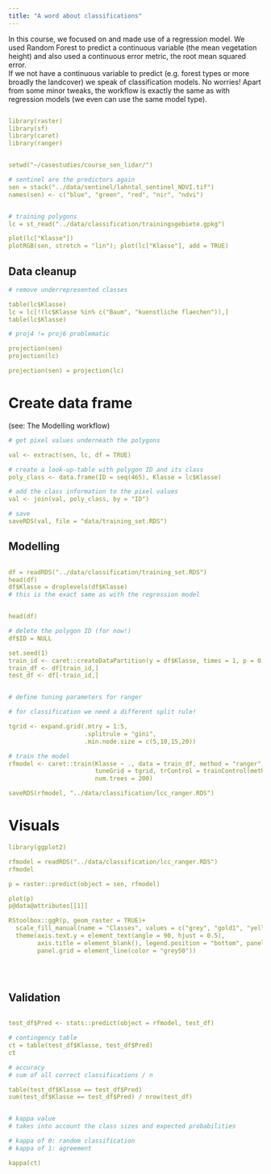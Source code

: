 ```yaml
---
title: "A word about classifications" 
---
```


In this course, we focused on and made use of a regression model. We used Random Forest to predict a continuous variable (the mean vegetation height) and also used a continuous error metric, the root mean squared error.  
If we not have a continuous variable to predict (e.g. forest types or more broadly the landcover) we speak of classification models.
No worries! Apart from some minor tweaks, the workflow is exactly the same as with regression models (we even can use the same model type).



```yaml

library(raster)
library(sf)
library(caret)
library(ranger)


setwd("~/casestudies/course_sen_lidar/")

# sentinel are the predictors again
sen = stack("../data/sentinel/lahntal_sentinel_NDVI.tif")
names(sen) <- c("blue", "green", "red", "nir", "ndvi")


# training polygons
lc = st_read("../data/classification/trainingsgebiete.gpkg")

plot(lc["Klasse"])
plotRGB(sen, stretch = "lin"); plot(lc["Klasse"], add = TRUE)
```

## Data cleanup


```yaml
# remove underrepresented classes

table(lc$Klasse)
lc = lc[!(lc$Klasse %in% c("Baum", "kuenstliche flaechen")),]
table(lc$Klasse)

# proj4 != proj6 problematic

projection(sen)
projection(lc)

projection(sen) = projection(lc)
```

# Create data frame

(see: The Modelling workflow)


```yaml
# get pixel values underneath the polygons

val <- extract(sen, lc, df = TRUE)

# create a look-up-table with polygon ID and its class
poly_class <- data.frame(ID = seq(465), Klasse = lc$Klasse)

# add the class information to the pixel values
val <- join(val, poly_class, by = "ID")

# save
saveRDS(val, file = "data/training_set.RDS")
```




## Modelling

```yaml

df = readRDS("../data/classification/training_set.RDS")
head(df)
df$Klasse = droplevels(df$Klasse)
# this is the exact same as with the regression model


head(df)

# delete the polygon ID (for now!)
df$ID = NULL

set.seed(1)
train_id <- caret::createDataPartition(y = df$Klasse, times = 1, p = 0.6, list = FALSE)
train_df <- df[train_id,]
test_df <- df[-train_id,]


# define tuning parameters for ranger

# for classification we need a different split rule!

tgrid <- expand.grid(.mtry = 1:5,
                     .splitrule = "gini",
                     .min.node.size = c(5,10,15,20))

# train the model
rfmodel <- caret::train(Klasse ~ ., data = train_df, method = "ranger",
                        tuneGrid = tgrid, trControl = trainControl(method = "cv"),
                        num.trees = 200)

saveRDS(rfmodel, "../data/classification/lcc_ranger.RDS")
```


# Visuals

```yaml
library(ggplot2)

rfmodel = readRDS("../data/classification/lcc_ranger.RDS")
rfmodel

p = raster::predict(object = sen, rfmodel)

plot(p)
p@data@attributes[[1]]

RStoolbox::ggR(p, geom_raster = TRUE)+
  scale_fill_manual(name = "Classes", values = c("grey", "gold1", "yellow3", "red", "lightgreen", "darkgreen", "blue"))+
  theme(axis.text.y = element_text(angle = 90, hjust = 0.5),
        axis.title = element_blank(), legend.position = "bottom", panel.background = element_blank(),
        panel.grid = element_line(color = "grey50"))
  




```

## Validation

```yaml

test_df$Pred <- stats::predict(object = rfmodel, test_df)

# contingency table
ct = table(test_df$Klasse, test_df$Pred)
ct

# accuracy
# sum of all correct classifications / n

table(test_df$Klasse == test_df$Pred)
sum(test_df$Klasse == test_df$Pred) / nrow(test_df)


# kappa value
# takes into account the class sizes and expected probabilities

# kappa of 0: random classification
# kappa of 1: agreement

kappa(ct)


```












